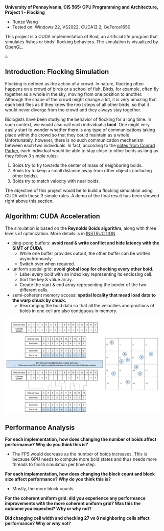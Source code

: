 **University of Pennsylvania, CIS 565: GPU Programming and Architecture,
Project 1 - Flocking**

* Runze Wang
* Tested on: Windows 22, VS2022, CUDA12.2, GeForce1650

This project is a CUDA implementation of Boid, an artificial life program that simulates fishes or birds’ flocking behaviors. The simulation is visualized by OpenGL.

<img src="assets/flocking-1722166514425-2.gif" style="zoom:50%;" />

## Introduction: Flocking Simulation

Flocking is defined as the action of a crowd. In nature, flocking often happens on a crowd of birds or a school of fish. Birds, for example, often fly together as a whole in the sky, moving from one position to another. Although the shape of the crowd might change a lot, it is very amazing that each bird flies as if they knew the next steps of all other birds, so that it would never diverge from the crowd and they always stay together.

Biologists have been studying the behavior of flocking for a long time. In such context, we would also call each individual a **boid**. One might very easily start to wonder whether there is any type of communications taking place within the crowd so that they could maintain as a whole. Unfortunately, however, there is no such communication mechanism between each two individuals. In fact, according to the [notes from Conrad Parker](http://www.vergenet.net/~conrad/boids/), each individual would be able to stay close to other boids as long as they follow 3 simple rules:

1. Boids try to fly towards the center of mass of neighboring boids.
2. Boids try to keep a small distance away from other objects (including other boids).
3. Boids try to match velocity with near boids.

The objective of this project would be to build a flocking simulation using CUDA with these 3 simple rules. A demo of the final result has been showed right above this section.

## Algorithm: CUDA Acceleration

The simulation is based on  the **Reynolds Boids algorithm**, along with three levels of optimization. More details is in [INSTRUCTION](./INSTRUCTION.md).

- ping-pong buffers: **avoid read & write conflict and hide latency with the SIMT of CUDA.**
  - While one buffer provides output, the other buffer can be written asynchronously. 
  - Switch over when required.
- uniform spatial grid: **avoid global loop for checking every other boid.**
  - Label every boid with an index key representing its enclosing cell.
  - Sort the key & value array.
  - Create the start & end array representing the border of the two different cells.
- semi-coherent memory access: **spatial locality that mead load data to the warp chuck by chuck.**
  -  Rearranging the boid data so that all the velocities and positions of boids in one cell are also
    contiguous in memory. 

<img src="assets/Boids Ugrids buffers naive.png" alt="buffers for generating a uniform grid using index sort" style="zoom:50%;" />

## Performance Analysis

**For each implementation, how does changing the number of boids affect performance? Why do you think this is?**

- The FPS would decrease as the number of boids increases. This is because GPU needs to compute more boid states and thus needs more threads to finish simulation per time step.

**For each implementation, how does changing the block count and block size affect performance? Why do you think this is?**

- Mostly, the more block counts 

**For the coherent uniform grid: did you experience any performance improvements with the more coherent uniform grid? Was this the outcome you expected? Why or why not?**

**Did changing cell width and checking 27 vs 8 neighboring cells affect performance? Why or why not?** 
